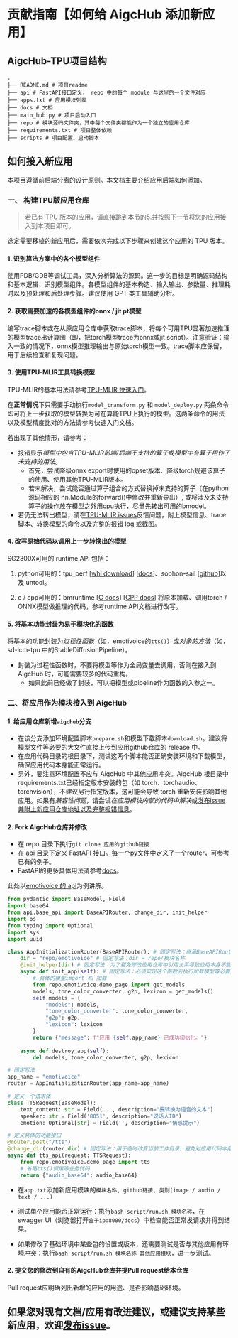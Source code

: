 # 贡献指南【如何给 AigcHub 添加新应用】

## AigcHub-TPU项目结构

```
.
├── README.md # 项目readme
├── api # FastAPI接口定义， repo 中的每个 module 与这里的一个文件对应
├── apps.txt # 应用模块列表
├── docs # 文档
├── main_hub.py # 项目启动入口
├── repo # 模块源码文件夹，其中每个文件夹都能作为一个独立的应用仓库
├── requirements.txt # 项目整体依赖
├── scripts # 项目配置、启动脚本
```

## 如何接入新应用
本项目遵循前后端分离的设计原则。本文档主要介绍应用后端如何添加。

### 一、 构建TPU版应用仓库
> 若已有 TPU 版本的应用，请直接跳到本节的5.并按照下一节将您的应用接入到本项目即可。

选定需要移植的新应用后，需要依次完成以下步骤来创建这个应用的 TPU 版本。

#### 1. 识别算法方案中的各个模型组件

使用PDB/GDB等调试工具，深入分析算法的源码。这一步的目标是明确源码结构和基本逻辑、识别模型组件。各模型组件的基本构造、输入输出、参数量、推理耗时以及预处理和后处理步骤。建议使用 GPT 类工具辅助分析。

#### 2. 获取需要加速的各模型组件的onnx / jit pt模型
    
编写trace脚本或在从原应用仓库中获取trace脚本，将每个可用TPU显著加速推理的模型trace出计算图（即，把torch模型trace为onnx或jit script）。注意验证：输入一致的情况下，onnx模型推理输出与原始torch模型一致。trace脚本应保留，用于后续检查和复现问题。

#### 3. 使用TPU-MLIR工具转换模型
    
TPU-MLIR的基本用法请参考[TPU-MLIR 快速入门](https://tpumlir.org/docs/quick_start/index.html)。

在**正常情况**下只需要手动执行`model_transform.py` 和 `model_deploy.py` 两条命令即可将上一步获取的模型转换为可在算能TPU上执行的模型。这两条命令的用法以及模型精度比对的方法请参考快速入门文档。

若出现了其他情形，请参考：
- 报错显示*模型中包含TPU-MLIR前端/后端不支持的算子*或*模型中有算子用作了未支持的用法*。
    - 首先，尝试降级onnx export时使用的opset版本、降级torch规避该算子的使用、使用其他TPU-MLIR版本。
    - 若未解决，尝试能否通过算子组合的方式替换掉未支持的算子（在python源码相应的 nn.Module的forward()中修改并重新导出）, 或将涉及未支持算子的操作放在模型之外用cpu执行，尽量先转出可用的bmodel。
- 若仍无法转出模型，请在[TPU-MLIR issues](https://github.com/sophgo/tpu-mlir/issues)反馈问题，附上模型信息、trace脚本、转换模型的命令以及完整的报错 log 或截图。

#### 4. 改写原始代码以调用上一步转换出的模型
    
SG2300X可用的 runtime API 包括：

1. python可用的：tpu_perf [[whl download](https://github.com/ZillaRU/AigcHub-TPU/releases/download/v0.1/tpu_perf-1.2.35-py3-none-manylinux2014_aarch64.whl)] [[docs](https://docs.radxa.com/en/sophon/airbox/model-compile/tpu_inference)]、sophon-sail [[github](https://github.com/sophgo/sophon-sail.git)]以及 untool。

2. c / cpp可用的：bmruntime [[C docs](https://doc.sophgo.com/docs/3.0.0/docs_latest_release/nntc/html/usage/runtime.html#c-interface)] [[CPP docs](https://doc.sophgo.com/docs/3.0.0/docs_latest_release/nntc/html/usage/runtime.html#id1)]
将原本加载、调用torch / ONNX模型做推理的代码，参考runtime API文档进行改写。

#### 5. 将基本功能封装为易于模块化的函数
将基本的功能封装为*过程性函数*（如，emotivoice的`tts()`）或*对象的方法*（如，sd-lcm-tpu 中的StableDiffusionPipeline）。
- 封装为过程性函数时，不要将模型等作为全局变量去调用，否则在接入到 AigcHub 时，可能需要较多的代码重构。
    - 如果此前已经做了封装，可以把模型或pipeline作为函数的入参之一。

### 二、将应用作为模块接入到 AigcHub

#### 1. 给应用仓库新增`aigchub`分支
- 在该分支添加环境配置脚本`prepare.sh`和模型下载脚本`download.sh`。建议将模型文件等必要的大文件直接上传到应用github仓库的 release 中。
- 在应用代码目录的根目录下，测试这两个脚本能否正确安装环境和下载模型，确保应用代码本身能正常运行。
- 另外，要注意环境配置不应与 AigcHub 中其他应用冲突。AigcHub 根目录中 requirements.txt已经指定版本安装的包（如 torch、torchaudio、torchvision），不建议另行指定版本，这可能会导致 torch 重新安装影响其他应用。如果有*兼容性问题*，请尝试*在应用模块内部的代码中解决*或[发布issue并附上新应用仓库地址以及完整报错信息](https://github.com/ZillaRU/AigcHub-TPU/issues)。

#### 2. Fork AigcHub仓库并修改
- 在 repo 目录下执行`git clone 应用的github链接`
- 在 api 目录下定义 FastAPI 接口。每一个py文件中定义了一个router，可参考已有的例子。
- FastAPI的更多具体用法请参考[docs](https://fastapi.tiangolo.com/tutorial/)。

此处以[emotivoice 的 api](../api/emotivoice.py)为例讲解。
```python
from pydantic import BaseModel, Field
import base64
from api.base_api import BaseAPIRouter, change_dir, init_helper
import os
from typing import Optional
import sys
import uuid

class AppInitializationRouter(BaseAPIRouter): # 固定写法：继承BaseAPIRouter
    dir = "repo/emotivoice" # 固定写法：dir = repo/模块名称
    @init_helper(dir) # 固定写法：为了避免修改应用仓库中引用关系导致应用本身不能单独使用，init_helper装饰器会临时改变sys.path
    async def init_app(self): # 固定写法：必须实现这个函数去执行加载模型等必要的应用初始化操作，InitMiddleware限制了这个函数不会被重复执行
        # 具体的模型import 和 加载
        from repo.emotivoice.demo_page import get_models
        models, tone_color_converter, g2p, lexicon = get_models()
        self.models = {
            "models": models, 
            "tone_color_converter": tone_color_converter,
            "g2p": g2p, 
            "lexicon": lexicon
        }
        return {"message": f"应用 {self.app_name} 已成功初始化。"}
    
    async def destroy_app(self):
        del models, tone_color_converter, g2p, lexicon

# 固定写法
app_name = "emotivoice"
router = AppInitializationRouter(app_name=app_name)

# 定义一个请求体
class TTSRequest(BaseModel):
    text_content: str = Field(..., description="要转换为语音的文本")
    speaker: str = Field('8051', description="说话人ID")
    emotion: Optional[str] = Field('', description="情感提示")

# 定义具体的功能接口
@router.post("/tts")
@change_dir(router.dir) # 固定写法：用于临时改变当前工作目录，避免对应用代码本身做修改
async def tts_api(request: TTSRequest):
    from repo.emotivoice.demo_page import tts
    # 省略tts()调用等业务代码
    return {"audio_base64": audio_base64}
```

- 在`app.txt`添加新应用模块的`模块名称, github链接, 类别(image / audio / text / ...)`

- 测试单个应用能否正常运行：执行`bash script/run.sh 模块名称`，在 swagger UI（浏览器打开`盒子ip:8000/docs`）中检查能否正常发请求并得到结果。

- 如果修改了基础环境中某些包的设置或版本，还需要测试是否与其他应用有环境冲突：执行`bash script/run.sh 模块名称 其他应用模块`，进一步测试。

#### 2. 提交您的修改到自有的AigcHub仓库并提Pull request给本仓库
Pull request应明确列出新增的应用的用途、是否影响基础环境。

## 如果您对现有文档/应用有改进建议，或建议支持某些新应用，欢迎[发布issue](https://github.com/ZillaRU/AigcHub-TPU/issues)。
